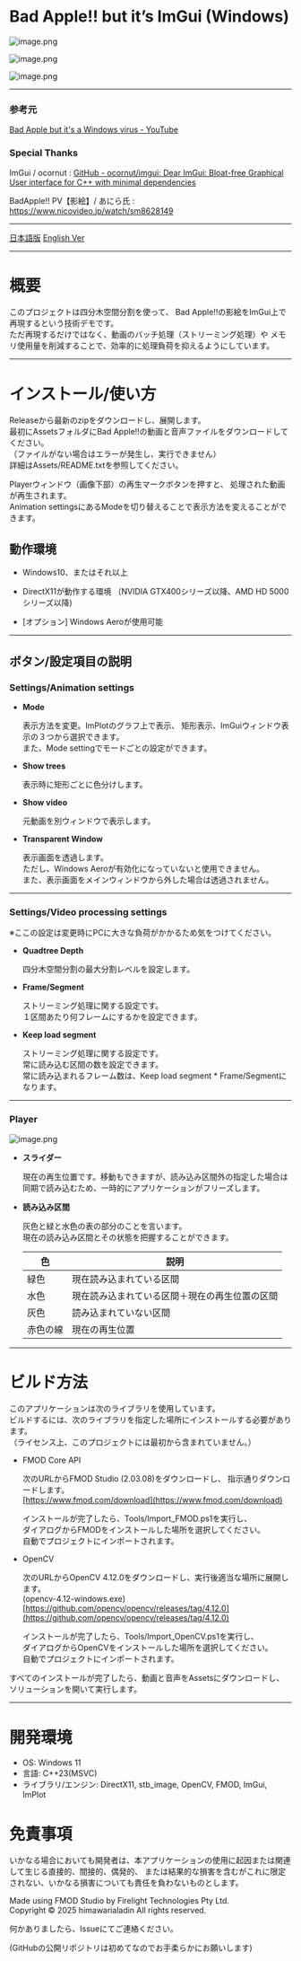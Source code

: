 # Bad Apple!! but it’s ImGui (Windows)

![image.png](image.png)

![image.png](image%201.png)

![image.png](image%202.png)

---

### 参考元

[Bad Apple but it&#39;s a Windows virus - YouTube](https://www.youtube.com/watch?v=EZpZwunMzuE&t=35s)

### Special Thanks

ImGui / ocornut : [GitHub - ocornut/imgui: Dear ImGui: Bloat-free Graphical User interface for C++ with minimal dependencies](https://github.com/ocornut/imgui)

BadApple!! PV【影絵】/ あにら氏 : https://www.nicovideo.jp/watch/sm8628149

---

[日本語版](README.md) [English Ver](README-en.md)

---

# 概要

このプロジェクトは四分木空間分割を使って、
Bad Apple!!の影絵をImGui上で再現するという技術デモです。  
ただ再現するだけではなく、動画のバッチ処理（ストリーミング処理）や
メモリ使用量を削減することで、効率的に処理負荷を抑えるようにしています。  

---

# インストール/使い方

Releaseから最新のzipをダウンロードし、展開します。  
最初にAssetsフォルダにBad Apple!!の動画と音声ファイルをダウンロードしてください。  
（ファイルがない場合はエラーが発生し、実行できません）  
詳細はAssets/README.txtを参照してください。  

Playerウィンドウ（画像下部）の再生マークボタンを押すと、
処理された動画が再生されます。  
Animation settingsにあるModeを切り替えることで表示方法を変えることができます。

## 動作環境

- Windows10、またはそれ以上

- DirectX11が動作する環境
  （NVIDIA GTX400シリーズ以降、AMD HD 5000シリーズ以降)

- [オプション] Windows Aeroが使用可能

---

## ボタン/設定項目の説明

### Settings/Animation settings

- **Mode**
  
    表示方法を変更。ImPlotのグラフ上で表示、
    矩形表示、ImGuiウィンドウ表示の３つから選択できます。  
    また、Mode settingでモードごとの設定ができます。

- **Show trees**
  
    表示時に矩形ごとに色分けします。

- **Show video**
  
    元動画を別ウィンドウで表示します。

- **Transparent Window**
  
    表示画面を透過します。  
    ただし、Windows Aeroが有効化になっていないと使用できません。  
    また、表示画面をメインウィンドウから外した場合は透過されません。

---

### Settings/Video processing settings

※ここの設定は変更時にPCに大きな負荷がかかるため気をつけてください。

- **Quadtree Depth**
  
    四分木空間分割の最大分割レベルを設定します。

- **Frame/Segment**
  
    ストリーミング処理に関する設定です。  
    １区間あたり何フレームにするかを設定できます。

- **Keep load segment**
  
    ストリーミング処理に関する設定です。  
    常に読み込む区間の数を設定できます。  
    常に読み込まれるフレーム数は、Keep load segment * Frame/Segmentになります。

---

### Player

![image.png](image%203.png)

- **スライダー**
  
    現在の再生位置です。移動もできますが、読み込み区間外の指定した場合は同期で読み込むため、一時的にアプリケーションがフリーズします。

- **読み込み区間**
  
    灰色と緑と水色の表の部分のことを言います。  
    現在の読み込み区間とその状態を把握することができます。
  
  | 色    | 説明                      |
  | ---- | ----------------------- |
  | 緑色   | 現在読み込まれている区間            |
  | 水色   | 現在読み込まれている区間＋現在の再生位置の区間 |
  | 灰色   | 読み込まれていない区間             |
  | 赤色の線 | 現在の再生位置                 |

---

# ビルド方法

このアプリケーションは次のライブラリを使用しています。  
ビルドするには、次のライブラリを指定した場所にインストールする必要があります。  
（ライセンス上、このプロジェクトには最初から含まれていません。）

- FMOD Core API
  
    次のURLからFMOD Studio (2.03.08)をダウンロードし、
    指示通りダウンロードします。  
    [https://www.fmod.com/download](https://www.fmod.com/download)
  
    インストールが完了したら、Tools/Import_FMOD.ps1を実行し、  
    ダイアログからFMODをインストールした場所を選択してください。  
    自動でプロジェクトにインポートされます。

- OpenCV
  
    次のURLからOpenCV 4.12.0をダウンロードし、実行後適当な場所に展開します。  
    (opencv-4.12-windows.exe)  
    [https://github.com/opencv/opencv/releases/tag/4.12.0](https://github.com/opencv/opencv/releases/tag/4.12.0)
  
    インストールが完了したら、Tools/Import_OpenCV.ps1を実行し、  
    ダイアログからOpenCVをインストールした場所を選択してください。  
    自動でプロジェクトにインポートされます。

すべてのインストールが完了したら、動画と音声をAssetsにダウンロードし、ソリューションを開いて実行します。

---

# 開発環境

- OS: Windows 11
- 言語: C++23(MSVC)
- ライブラリ/エンジン: DirectX11, stb_image, OpenCV, FMOD, ImGui, ImPlot

# 免責事項

いかなる場合においても開発者は、本アプリケーションの使用に起因または関連して生じる直接的、間接的、偶発的、 
または結果的な損害を含むがこれに限定されない、いかなる損害についても責任を負わないものとします。

Made using FMOD Studio by Firelight Technologies Pty Ltd.  
Copyright © 2025 himawarialadin All rights reserved.  

何かありましたら、Issueにてご連絡ください。

(GitHubの公開リポジトリは初めてなのでお手柔らかにお願いします)
